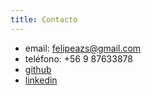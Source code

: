 ```yaml
---
title: Contacto
---
```


- email: felipeazs@gmail.com
- teléfono: +56 9 87633878
- [github](https://github.com/Felipeazs)
- [linkedin](https://www.linkedin.com/in/felipe-zapata-soto-60725920b/)
